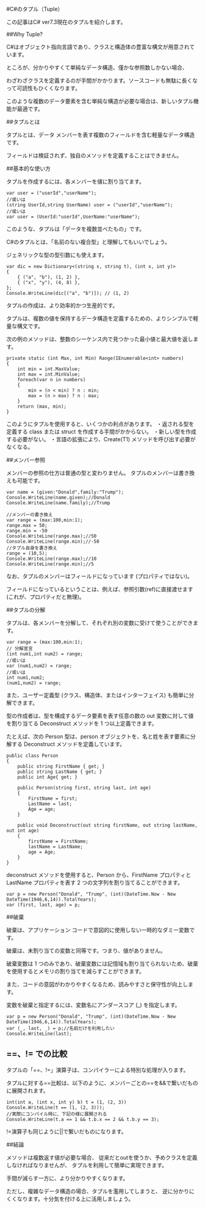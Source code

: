 ﻿#C#のタプル（Tuple）

この記事はC# ver7.3現在のタプルを紹介します。

##Why Tuple?

C#はオブジェクト指向言語であり、クラスと構造体の豊富な構文が用意されています。 

ところが、分かりやすくて単純なデータ構造、僅かな参照数しかない場合、

わざわざクラスを定義するのが手間がかかります。ソースコードも無駄に長くなって可読性もひくくなります。

このような複数のデータ要素を含む単純な構造が必要な場合は、新しいタプル機能が最適です。

##タプルとは

タプルとは、データ メンバーを表す複数のフィールドを含む軽量なデータ構造です。 

フィールドは検証されず、独自のメソッドを定義することはできません。

##基本的な使い方

タプルを作成するには、各メンバーを値に割り当てます。

    var user = ("userId","userName");
    //或いは
    (string UserId,string UserName) user = ("userId","userName");
    //或いは
    var user = (UserId:"userId",UserName:"userName");

このような、タプルは「データを複数並べたもの」です。

C#のタプルとは、「名前のない複合型」と理解してもいいでしょう。

ジェネリックな型の型引数にも使えます。

    var dic = new Dictionary<(string s, string t), (int x, int y)>
    {
        { ("a", "b"), (1, 2) },
        { ("x", "y"), (4, 8) },
    };
    Console.WriteLine(dic[("a", "b")]); // (1, 2)

タプルの作成は、より効率的かつ生産的です。 

タプルは、複数の値を保持するデータ構造を定義するための、よりシンプルで軽量な構文です。 

次の例のメソッドは、整数のシーケンス内で見つかった最小値と最大値を返します。

    private static (int Max, int Min) Range(IEnumerable<int> numbers)
    {
        int min = int.MaxValue;
        int max = int.MinValue;
        foreach(var n in numbers)
        {
            min = (n < min) ? n : min;
            max = (n > max) ? n : max;
        }
        return (max, min);
    }

このようにタプルを使用すると、いくつかの利点があります。
    ・返される型を定義する class または struct を作成する手間がかからない。
    ・新しい型を作成する必要がない。
    ・言語の拡張により、Create<T1>(T1) メソッドを呼び出す必要がなくなる。

##メンバー参照

メンバーの参照の仕方は普通の型と変わりません。
タプルのメンバーは書き換えも可能です。

    var name = (given:"Donald",family:"Trump");
    Console.WriteLine(name.given);//Donald
    Console.WriteLine(name.family);//Trump

    //メンバーの書き換え
    var range = (max:100,min:1);
    range.max = 50;
    range.min = -50
    Console.WriteLine(range.max);//50
    Console.WriteLine(range.min);//-50
    //タプル自身を書き換え
    range = (10,5);
    Console.WriteLine(range.max);//10
    Console.WriteLine(range.min);//5

なお、タプルのメンバーはフィールドになっています (プロパティではない)。 

フィールドになっているということは、例えば、参照引数(ref)に直接渡せます (これが、プロパティだと無理)。

##タプルの分解

タプルは、各メンバーを分解して、それぞれ別の変数に受けて使うことができます。

    var range = (max:100,min:1);
    // 分解宣言
    (int num1,int num2) = range;
    //或いは
    var (num1,num2) = range;
    //或いは
    int num1,num2;
    (num1,num2) = range;

また、ユーザー定義型 (クラス、構造体、またはインターフェイス) も簡単に分解できます。

型の作成者は、型を構成するデータ要素を表す任意の数の out 変数に対して値を割り当てる Deconstruct メソッドを 1 つ以上定義できます。 

たとえば、次の Person 型は、person オブジェクトを、名と姓を表す要素に分解する Deconstruct メソッドを定義しています。

    public class Person
    {
        public string FirstName { get; }
        public string LastName { get; }
        public int Age{ get; }

        public Person(string first, string last, int age)
        {
            FirstName = first;
            LastName = last;
            Age = age;
        }

        public void Deconstruct(out string firstName, out string lastName, out int age)
        {
            firstName = FirstName;
            lastName = LastName;
            age = Age;
        }
    }

deconstruct メソッドを使用すると、Person から、FirstName プロパティと LastName プロパティを表す 2 つの文字列を割り当てることができます。

    var p = new Person("Donald", "Trump", (int)(DateTime.Now - New DateTime(1946,6,14)).TotalYears);
    var (first, last, age) = p;

##破棄

破棄は、アプリケーション コードで意図的に使用しない一時的なダミー変数です。 

破棄は、未割り当ての変数と同等です。つまり、値がありません。 

破棄変数は 1 つのみであり、破棄変数には記憶域も割り当てられないため、破棄を使用するとメモリの割り当てを減らすことができます。 

また、コードの意図がわかりやすくなるため、読みやすさと保守性が向上します。

変数を破棄と指定するには、変数名にアンダースコア (_) を指定します。

    var p = new Person("Donald", "Trump", (int)(DateTime.Now - New DateTime(1946,6,14)).TotalYears);
    var (_, last, _) = p;//名前だけを利用したい
    Console.WriteLine(last);

## ==、!= での比較

タプルの「==、!=」演算子は、コンパイラーによる特別な処理が入ります。

タプルに対する==比較は、以下のように、メンバーごとの==を&&で繋いだものに展開されます。

    int(int a, (int x, int y) b) t = (1, (2, 3))
    Console.WriteLine(t == (1, (2, 3)));
    //実際にコンパイル時に、下記の様に展開される
    Console.WriteLine(t.a == 1 && t.b.x == 2 && t.b.y == 3);

!=演算子も同じように||で繋いだものになります。

##結論

メソッドは複数返す値が必要な場合、
従来だとoutを使うか、予めクラスを定義しなければなりませんが、
タプルを利用して簡単に実現できます。

手間が減らす一方に、より分かりやすくなります。

ただし、複雑なデータ構造の場合、タプルを濫用してしまうと、
逆に分かりにくくなります。十分気を付ける上に活用しましょう。

